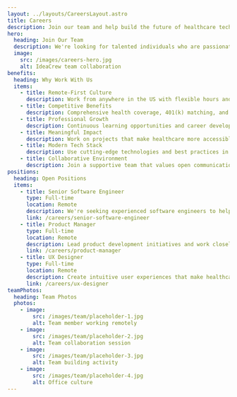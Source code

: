 ```yaml
---
layout: ../layouts/CareersLayout.astro
title: Careers
description: Join our team and help build the future of healthcare technology
hero:
  heading: Join Our Team
  description: We're looking for talented individuals who are passionate about making a difference in healthcare technology. At IdeaCrew, you'll work on meaningful projects that impact millions of lives while growing your career alongside industry experts.
  image:
    src: /images/careers-hero.jpg
    alt: IdeaCrew team collaboration
benefits:
  heading: Why Work With Us
  items:
    - title: Remote-First Culture
      description: Work from anywhere in the US with flexible hours and a healthy work-life balance.
    - title: Competitive Benefits
      description: Comprehensive health coverage, 401(k) matching, and generous PTO.
    - title: Professional Growth
      description: Continuous learning opportunities and career development support.
    - title: Meaningful Impact
      description: Work on projects that make healthcare more accessible and affordable.
    - title: Modern Tech Stack
      description: Use cutting-edge technologies and best practices in software development.
    - title: Collaborative Environment
      description: Join a supportive team that values open communication and innovation.
positions:
  heading: Open Positions
  items:
    - title: Senior Software Engineer
      type: Full-time
      location: Remote
      description: We're seeking experienced software engineers to help build and maintain our healthcare technology platforms.
      link: /careers/senior-software-engineer
    - title: Product Manager
      type: Full-time
      location: Remote
      description: Lead product development initiatives and work closely with stakeholders to deliver impactful solutions.
      link: /careers/product-manager
    - title: UX Designer
      type: Full-time
      location: Remote
      description: Create intuitive user experiences that make healthcare technology accessible to everyone.
      link: /careers/ux-designer
teamPhotos:
  heading: Team Photos
  photos:
    - image:
        src: /images/team/placeholder-1.jpg
        alt: Team member working remotely
    - image:
        src: /images/team/placeholder-2.jpg
        alt: Team collaboration session
    - image:
        src: /images/team/placeholder-3.jpg
        alt: Team building activity
    - image:
        src: /images/team/placeholder-4.jpg
        alt: Office culture
---
```

